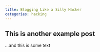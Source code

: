 ```yaml
---
title: Blogging Like a Silly Hacker
categories: hacking
---
```

This is another example post
-----------------------
...and this is some text
